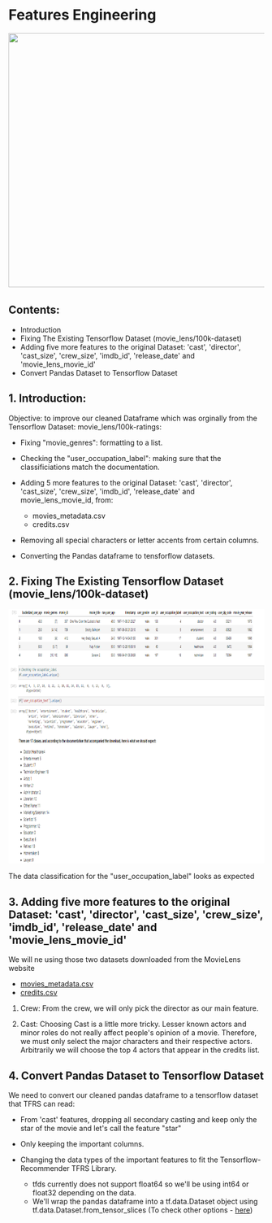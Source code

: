 # Features Engineering

<p align="center">
  <img width="1000" height="500" src="https://www.ismiletechnologies.com/wp-content/uploads/2021/09/Feature-Engineering-in-machine-learning.png">
</p>

## Contents:
 
 * Introduction
 * Fixing The Existing Tensorflow Dataset (movie_lens/100k-dataset)
 * Adding five more features to the original Dataset: 'cast', 'director', 'cast_size', 'crew_size', 'imdb_id', 'release_date' and 'movie_lens_movie_id'
 * Convert Pandas Dataset to Tensorflow Dataset


## 1. Introduction: 

Objective: to improve our cleaned Dataframe which was orginally from the Tensorflow Dataset: movie_lens/100k-ratings:

- Fixing "movie_genres": formatting to a list.

- Checking the "user_occupation_label": making sure that the classificiations match the documentation.

- Adding 5 more features to the original Dataset: 'cast', 'director', 'cast_size', 'crew_size', 'imdb_id', 'release_date' and movie_lens_movie_id, from:

    - movies_metadata.csv
    - credits.csv
    
- Removing all special characters or letter accents from certain columns.

- Converting the Pandas dataframe to tensforflow datasets.

## 2. Fixing The Existing Tensorflow Dataset (movie_lens/100k-dataset)

 <p align="center">
  <img width="1000" height="500" src="https://raw.githubusercontent.com/mohamedziane/Movie-Recommendation-System-TensorflowRS/main/images/classes.png">
</p>

The data classification for the "user_occupation_label" looks as expected


## 3. Adding five more features to the original Dataset: 'cast', 'director', 'cast_size', 'crew_size', 'imdb_id', 'release_date' and 'movie_lens_movie_id'

We will ne using those two datasets downloaded from the MovieLens website

- [movies_metadata.csv](https://grouplens.org/datasets/movielens/)
- [credits.csv](https://grouplens.org/datasets/movielens/)

1. Crew: From the crew, we will only pick the director as our main feature.

2. Cast: Choosing Cast is a little more tricky. Lesser known actors and minor roles do not really affect people's opinion of a movie. Therefore, we must only select the major characters and their respective actors. Arbitrarily we will choose the top 4 actors that appear in the credits list.

## 4. Convert Pandas Dataset to Tensorflow Dataset

We need to convert our cleaned pandas dataframe to a tensorflow dataset that TFRS can read:

- From 'cast' features, dropping all secondary casting and keep only the star of the movie and let's call the feature "star"

- Only keeping the important columns.

- Changing the data types of the important features to fit the Tensorflow-Recommender TFRS Library.

    - tfds currently does not support float64 so we'll be using int64 or float32 depending on the data.
    - We'll wrap the pandas dataframe into a tf.data.Dataset object using tf.data.Dataset.from_tensor_slices (To check other options - [here]('https://www.srijan.net/resources/blog/building-a-high-performance-data-pipeline-with-tensorflow#gs.f33srf))



